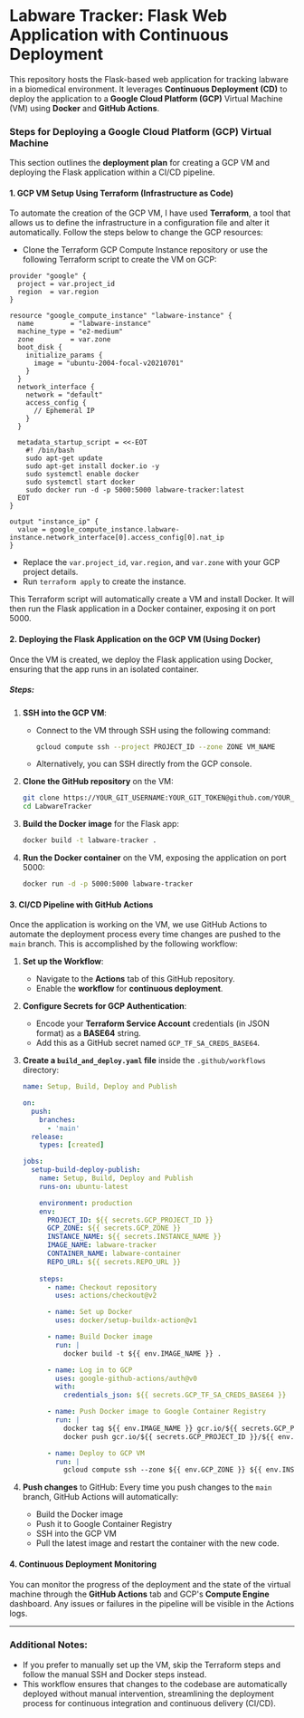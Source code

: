# Labware Tracker: Flask Web Application with Continuous Deployment

This repository hosts the Flask-based web application for tracking labware in a biomedical environment. It leverages **Continuous Deployment (CD)** to deploy the application to a **Google Cloud Platform (GCP)** Virtual Machine (VM) using **Docker** and **GitHub Actions**.

### Steps for Deploying a Google Cloud Platform (GCP) Virtual Machine

This section outlines the **deployment plan** for creating a GCP VM and deploying the Flask application within a CI/CD pipeline.

#### **1. GCP VM Setup Using Terraform (Infrastructure as Code)**

To automate the creation of the GCP VM, I have used **Terraform**, a tool that allows us to define the infrastructure in a configuration file and alter it automatically. Follow the steps below to change the GCP resources:

* Clone the Terraform GCP Compute Instance repository or use the following Terraform script to create the VM on GCP:

```hcl
provider "google" {
  project = var.project_id
  region  = var.region
}

resource "google_compute_instance" "labware-instance" {
  name         = "labware-instance"
  machine_type = "e2-medium"
  zone         = var.zone
  boot_disk {
    initialize_params {
      image = "ubuntu-2004-focal-v20210701"
    }
  }
  network_interface {
    network = "default"
    access_config {
      // Ephemeral IP
    }
  }

  metadata_startup_script = <<-EOT
    #! /bin/bash
    sudo apt-get update
    sudo apt-get install docker.io -y
    sudo systemctl enable docker
    sudo systemctl start docker
    sudo docker run -d -p 5000:5000 labware-tracker:latest
  EOT
}

output "instance_ip" {
  value = google_compute_instance.labware-instance.network_interface[0].access_config[0].nat_ip
}
```

* Replace the `var.project_id`, `var.region`, and `var.zone` with your GCP project details.
* Run `terraform apply` to create the instance.

This Terraform script will automatically create a VM and install Docker. It will then run the Flask application in a Docker container, exposing it on port 5000.

#### **2. Deploying the Flask Application on the GCP VM (Using Docker)**

Once the VM is created, we deploy the Flask application using Docker, ensuring that the app runs in an isolated container.

##### Steps:

1. **SSH into the GCP VM**:

   * Connect to the VM through SSH using the following command:

     ```bash
     gcloud compute ssh --project PROJECT_ID --zone ZONE VM_NAME
     ```
   * Alternatively, you can SSH directly from the GCP console.

2. **Clone the GitHub repository** on the VM:

   ```bash
   git clone https://YOUR_GIT_USERNAME:YOUR_GIT_TOKEN@github.com/YOUR_USERNAME/LabwareTracker.git
   cd LabwareTracker
   ```

3. **Build the Docker image** for the Flask app:

   ```bash
   docker build -t labware-tracker .
   ```

4. **Run the Docker container** on the VM, exposing the application on port 5000:

   ```bash
   docker run -d -p 5000:5000 labware-tracker
   ```

#### **3. CI/CD Pipeline with GitHub Actions**

Once the application is working on the VM, we use GitHub Actions to automate the deployment process every time changes are pushed to the `main` branch. This is accomplished by the following workflow:

1. **Set up the Workflow**:

   * Navigate to the **Actions** tab of this GitHub repository.
   * Enable the **workflow** for **continuous deployment**.

2. **Configure Secrets for GCP Authentication**:

   * Encode your **Terraform Service Account** credentials (in JSON format) as a **BASE64** string.
   * Add this as a GitHub secret named `GCP_TF_SA_CREDS_BASE64`.

3. **Create a `build_and_deploy.yaml` file** inside the `.github/workflows` directory:

   ```yaml
   name: Setup, Build, Deploy and Publish

   on:
     push:
       branches:
         - 'main'
     release:
       types: [created]

   jobs:
     setup-build-deploy-publish:
       name: Setup, Build, Deploy and Publish
       runs-on: ubuntu-latest

       environment: production
       env:
         PROJECT_ID: ${{ secrets.GCP_PROJECT_ID }}
         GCP_ZONE: ${{ secrets.GCP_ZONE }}
         INSTANCE_NAME: ${{ secrets.INSTANCE_NAME }}
         IMAGE_NAME: labware-tracker
         CONTAINER_NAME: labware-container
         REPO_URL: ${{ secrets.REPO_URL }}
       
       steps:
         - name: Checkout repository
           uses: actions/checkout@v2

         - name: Set up Docker
           uses: docker/setup-buildx-action@v1

         - name: Build Docker image
           run: |
             docker build -t ${{ env.IMAGE_NAME }} .

         - name: Log in to GCP
           uses: google-github-actions/auth@v0
           with:
             credentials_json: ${{ secrets.GCP_TF_SA_CREDS_BASE64 }}

         - name: Push Docker image to Google Container Registry
           run: |
             docker tag ${{ env.IMAGE_NAME }} gcr.io/${{ secrets.GCP_PROJECT_ID }}/${{ env.IMAGE_NAME }}
             docker push gcr.io/${{ secrets.GCP_PROJECT_ID }}/${{ env.IMAGE_NAME }}

         - name: Deploy to GCP VM
           run: |
             gcloud compute ssh --zone ${{ env.GCP_ZONE }} ${{ env.INSTANCE_NAME }} --command "docker pull gcr.io/${{ secrets.GCP_PROJECT_ID }}/${{ env.IMAGE_NAME }} && docker run -d -p 5000:5000 gcr.io/${{ secrets.GCP_PROJECT_ID }}/${{ env.IMAGE_NAME }}"
   ```

4. **Push changes** to GitHub:
   Every time you push changes to the `main` branch, GitHub Actions will automatically:

   * Build the Docker image
   * Push it to Google Container Registry
   * SSH into the GCP VM
   * Pull the latest image and restart the container with the new code.

#### **4. Continuous Deployment Monitoring**

You can monitor the progress of the deployment and the state of the virtual machine through the **GitHub Actions** tab and GCP's **Compute Engine** dashboard. Any issues or failures in the pipeline will be visible in the Actions logs.

---

### Additional Notes:

* If you prefer to manually set up the VM, skip the Terraform steps and follow the manual SSH and Docker steps instead.
* This workflow ensures that changes to the codebase are automatically deployed without manual intervention, streamlining the deployment process for continuous integration and continuous delivery (CI/CD).

